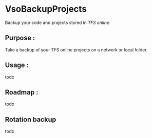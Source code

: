 # VsoBackupProjects
Backup your code and projects stored in *TFS online*.

## Purpose :
Take a backup of your TFS online projects on a network or local folder.

## Usage :
todo

## Roadmap :
todo

## Rotation backup 
todo